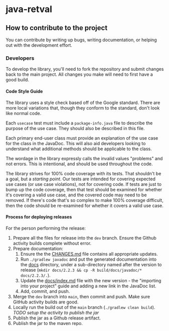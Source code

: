 # java-retval

## How to contribute to the project

You can contribute by writing up bugs, writing documentation, or helping out with the development effort.


### Developers

To develop the library, you'll need to fork the repository and submit changes back to the main project.  All changes you make will need to first have a good build.


#### Code Style Guide

The library uses a style check based off of the Google standard.  There are more local variations that, though they conform to the standard, don't look like normal code.

Each `usecase` test must include a `package-info.java` file to describe the purpose of the use case.  They should also be described in this file.

Each primary end-user class must provide an explanation of the use case for the class in the JavaDoc.  This will also aid developers looking to understand what additional methods should be applicable to the class.

The wordage in the library expressly calls the invalid values "problems" and not errors.  This is intentional, and should be used throughout the code.

The library strives for 100% code coverage with its tests.  That shouldn't be a goal, but a *starting point*.  Our tests are intended for covering expected use cases (or use case violations), not for covering code.  If tests are just to bump up the code coverage, then that test should be examined for whether it's covering a valid use case, and the covered code may need to be removed.  If there's code that's so complex to make 100% coverage difficult, then the code should be re-examined for whether it covers a valid use case.


#### Process for deploying releases

For the person performing the release:

1. Prepare all the files for release into the `dev` branch.  Ensure the Github activity builds complete without error.
2. Prepare documentation:
   1. Ensure the the [CHANGES.md]() file contains all appropriate updates.
   2. Run `./gradlew javadoc` and put the generated documentation into the [docs]() directory, under a sub-directory named after the version to release (`mkdir docs/2.2.3 && cp -R build/docs/javadoc/* docs/2.2.3/.`).
   3. Update the [docs/index.md]() file with the new version - the "importing into your project" guide and adding a new link in the JavaDoc list.
   5. Add, commit, and push.
3. Merge the `dev` branch into `main`, then commit and push.  Make sure GitHub activity builds are good.
4. Locally run the build out of the `main` branch (`./gradlew clean build`).  *TODO setup the activity to publish the jar*
5. Publish the jar as a Github release artifact.
6. Publish the jar to the maven repo.
